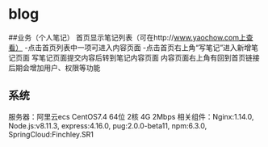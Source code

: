 # blog
##业务（个人笔记）
首页显示笔记列表（可在http://www.yaochow.com上查看）
-点击首页列表中一项可进入内容页面
-点击首页右上角“写笔记”进入新增笔记页面
写笔记页面提交内容后转到笔记内容页面
内容页面右上角有回到首页链接
后期会增加用户、权限等功能
## 系统
服务器：阿里云ecs CentOS7.4 64位 2核 4G 2Mbps
相关组件：Nginx:1.14.0, Node.js:v8.11.3, express:4.16.0, pug:2.0.0-beta11, npm:6.3.0, SpringCloud:Finchley.SR1
